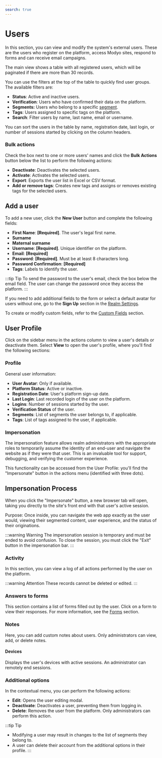 ```yaml
---
search: true
---
```


# Users

In this section, you can view and modify the system's external users. These are the users who register on the platform, access Modyo sites, respond to forms and can receive email campaigns.

The main view shows a table with all registered users, which will be paginated if there are more than 30 records.

You can use the filters at the top of the table to quickly find user groups. The available filters are:

- **Status**: Active and inactive users.
- **Verification**: Users who have confirmed their data on the platform.
- **Segments:** Users who belong to a specific [segment](/en/platform/customers/segments).
- **Tags**: Users assigned to specific tags on the platform.
- **Search**: Filter users by name, last name, email or username.

You can sort the users in the table by name, registration date, last login, or number of sessions started by clicking on the column headers.

### Bulk actions

Check the box next to one or more users' names and click the **Bulk Actions** button below the list to perform the following actions:

- **Deactivate**: Deactivates the selected users.
- **Activate**: Activates the selected users.
- **Export**: Exports the user list in Excel or CSV format.
- **Add or remove tags**: Creates new tags and assigns or removes existing tags for the selected users.

## Add a user

To add a new user, click the **New User** button and complete the following fields:

- **First Name**: **[Required]**. The user's legal first name.
- **Surname**
- **Maternal surname**
- **Username**: **[Required]**. Unique identifier on the platform.
- **Email**: **[Required]**
- **Password**: **[Required]**. Must be at least 8 characters long.
- **Password Confirmation**: **[Required]**
- **Tags**: Labels to identify the user.

:::tip Tip
To send the password to the user's email, check the box below the email field. The user can change the password once they access the platform.
:::

If you need to add additional fields to the form or select a default avatar for users without one, go to the **Sign Up** section in the [Realm Settings](/en/platform/customers/settings).

To create or modify custom fields, refer to the [Custom Fields](/en/platform/customers/settings#custom-fields) section.

## User Profile

Click on the sidebar menu in the actions column to view a user's details or deactivate them. Select **View** to open the user's profile, where you'll find the following sections:

### Profile

General user information:

- **User Avatar**: Only if available.
- **Platform Status**: Active or inactive.
- **Registration Date**: User's platform sign-up date.
- **Last Login**: Last recorded login of the user on the platform.
- **Logins**: Number of sessions started by the user.
- **Verification Status** of the user.
- **Segments**: List of segments the user belongs to, if applicable.
- **Tags**: List of tags assigned to the user, if applicable.

### Impersonation
The impersonation feature allows realm administrators with the appropriate roles to temporarily assume the identity of an end-user and navigate the website as if they were that user. This is an invaluable tool for support, debugging, and verifying the customer experience.

This functionality can be accessed from the User Profile: you'll find the "Impersonate" button in the actions menu (identified with three dots).

## Impersonation Process
When you click the "Impersonate" button, a new browser tab will open, taking you directly to the site's front end with that user's active session.

Purpose: Once inside, you can navigate the web app exactly as the user would, viewing their segmented content, user experience, and the status of their originations.

:::warning Warning
The impersonation session is temporary and must be ended to avoid confusion. To close the session, you must click the "Exit" button in the impersonation bar.
:::

### Activity

In this section, you can view a log of all actions performed by the user on the platform.

:::warning Attention
These records cannot be deleted or edited.
:::

### Answers to forms

This section contains a list of forms filled out by the user. Click on a form to view their responses. For more information, see the [Forms](/en/platform/customers/forms) section.

### Notes

Here, you can add custom notes about users. Only administrators can view, add, or delete notes.

#### Devices

Displays the user's devices with active sessions. An administrator can remotely end sessions.

### Additional options

In the contextual menu, you can perform the following actions:

- **Edit**: Opens the user editing modal.
- **Deactivate**: Deactivates a user, preventing them from logging in.
- **Delete**: Removes the user from the platform. Only administrators can perform this action.

:::tip Tip
- Modifying a user may result in changes to the list of segments they belong to.
- A user can delete their account from the additional options in their profile.
:::
